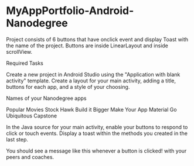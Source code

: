 # MyAppPortfolio-Android-Nanodegree
Project consists of 6 buttons that have onclick event and display Toast with the name of the project. 
Buttons are inside LinearLayout and inside scrollView. 

Required Tasks

Create a new project in Android Studio using the "Application with blank activity" template.
Create a layout for your main activity, adding a title, buttons for each app, and a style of your choosing.

Names of your Nanodegree apps

Popular Movies
Stock Hawk
Build it Bigger
Make Your App Material
Go Ubiquitous
Capstone 

In the Java source for your main activity, enable your buttons to respond to click or touch events.
Display a toast within the methods you created in the last step.

You should see a message like this whenever a button is clicked!
 with your peers and coaches.
